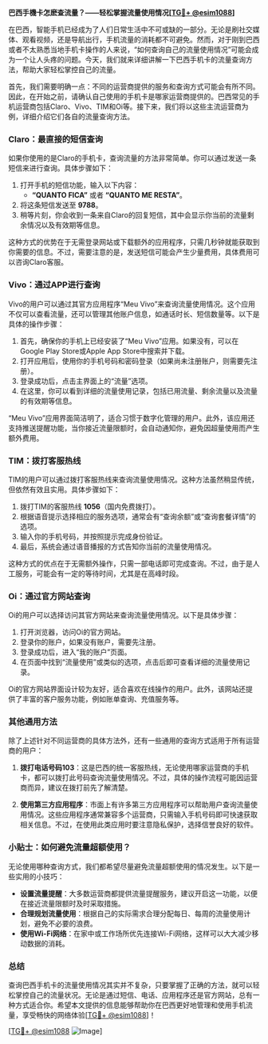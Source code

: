 **巴西手機卡怎麽查流量？——轻松掌握流量使用情况[[TG💪+ @esim1088](https://t.me/s/esim1088)]**

在巴西，智能手机已经成为了人们日常生活中不可或缺的一部分。无论是刷社交媒体、观看视频，还是导航出行，手机流量的消耗都不可避免。然而，对于刚到巴西或者不太熟悉当地手机卡操作的人来说，“如何查询自己的流量使用情况”可能会成为一个让人头疼的问题。今天，我们就来详细讲解一下巴西手机卡的流量查询方法，帮助大家轻松掌控自己的流量。

首先，我们需要明确一点：不同的运营商提供的服务和查询方式可能会有所不同。因此，在开始之前，请确认自己使用的手机卡是哪家运营商提供的。巴西常见的手机运营商包括Claro、Vivo、TIM和Oi等。接下来，我们将以这些主流运营商为例，详细介绍它们各自的流量查询方法。

### Claro：最直接的短信查询

如果你使用的是Claro的手机卡，查询流量的方法非常简单。你可以通过发送一条短信来进行查询。具体步骤如下：

1. 打开手机的短信功能，输入以下内容：
   - **“QUANTO FICA”** 或者 **“QUANTO ME RESTA”**。
2. 将这条短信发送至 **9788**。
3. 稍等片刻，你会收到一条来自Claro的回复短信，其中会显示你当前的流量剩余情况以及有效期等信息。

这种方式的优势在于无需登录网站或下载额外的应用程序，只需几秒钟就能获取到你需要的信息。不过，需要注意的是，发送短信可能会产生少量费用，具体费用可以咨询Claro客服。

### Vivo：通过APP进行查询

Vivo的用户可以通过其官方应用程序“Meu Vivo”来查询流量使用情况。这个应用不仅可以查看流量，还可以管理其他账户信息，如通话时长、短信数量等。以下是具体的操作步骤：

1. 首先，确保你的手机上已经安装了“Meu Vivo”应用。如果没有，可以在Google Play Store或Apple App Store中搜索并下载。
2. 打开应用后，使用你的手机号码和密码登录（如果尚未注册账户，则需要先注册）。
3. 登录成功后，点击主界面上的“流量”选项。
4. 在这里，你可以看到详细的流量使用记录，包括已用流量、剩余流量以及流量的有效期等信息。

“Meu Vivo”应用界面简洁明了，适合习惯于数字化管理的用户。此外，该应用还支持推送提醒功能，当你接近流量限额时，会自动通知你，避免因超量使用而产生额外费用。

### TIM：拨打客服热线

TIM的用户可以通过拨打客服热线来查询流量使用情况。这种方法虽然稍显传统，但依然有效且实用。具体步骤如下：

1. 拨打TIM的客服热线 **1056**（国内免费拨打）。
2. 根据语音提示选择相应的服务选项，通常会有“查询余额”或“查询套餐详情”的选项。
3. 输入你的手机号码，并按照提示完成身份验证。
4. 最后，系统会通过语音播报的方式告知你当前的流量使用情况。

这种方式的优点在于无需额外操作，只需一部电话即可完成查询。不过，由于是人工服务，可能会有一定的等待时间，尤其是在高峰时段。

### Oi：通过官方网站查询

Oi的用户可以选择访问其官方网站来查询流量使用情况。以下是具体步骤：

1. 打开浏览器，访问Oi的官方网站。
2. 登录你的账户，如果没有账户，需要先注册。
3. 登录成功后，进入“我的账户”页面。
4. 在页面中找到“流量使用”或类似的选项，点击后即可查看详细的流量使用记录。

Oi的官方网站界面设计较为友好，适合喜欢在线操作的用户。此外，该网站还提供了丰富的客户服务功能，例如账单查询、充值服务等。

### 其他通用方法

除了上述针对不同运营商的具体方法外，还有一些通用的查询方式适用于所有运营商的用户：

1. **拨打电话号码103**：这是巴西的统一客服热线，无论使用哪家运营商的手机卡，都可以拨打此号码查询流量使用情况。不过，具体的操作流程可能因运营商而异，建议在拨打前先了解清楚。
   
2. **使用第三方应用程序**：市面上有许多第三方应用程序可以帮助用户查询流量使用情况。这些应用程序通常兼容多个运营商，只需输入手机号码即可快速获取相关信息。不过，在使用此类应用时要注意隐私保护，选择信誉良好的软件。

### 小贴士：如何避免流量超额使用？

无论使用哪种查询方式，我们都希望尽量避免流量超额使用的情况发生。以下是一些实用的小技巧：

- **设置流量提醒**：大多数运营商都提供流量提醒服务，建议开启这一功能，以便在接近流量限额时及时采取措施。
- **合理规划流量使用**：根据自己的实际需求合理分配每日、每周的流量使用计划，避免不必要的浪费。
- **使用Wi-Fi网络**：在家中或工作场所优先连接Wi-Fi网络，这样可以大大减少移动数据的消耗。

### 总结

查询巴西手机卡的流量使用情况其实并不复杂，只要掌握了正确的方法，就可以轻松掌控自己的流量状况。无论是通过短信、电话、应用程序还是官方网站，总有一种方式适合你。希望本文提供的信息能够帮助你在巴西更好地管理和使用手机流量，享受畅快的网络体验[[TG💪+ @esim1088](https://t.me/s/esim1088)]！

[[TG💪+ @esim1088](https://t.me/s/esim1088) ![Image](https://i.postimg.cc/4NQfJmqS/Snipaste-2025-05-13-00-14-12.png)]